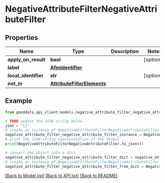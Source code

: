 # NegativeAttributeFilterNegativeAttributeFilter


## Properties

Name | Type | Description | Notes
------------ | ------------- | ------------- | -------------
**apply_on_result** | **bool** |  | [optional] 
**label** | [**AfmIdentifier**](AfmIdentifier.md) |  | 
**local_identifier** | **str** |  | [optional] 
**not_in** | [**AttributeFilterElements**](AttributeFilterElements.md) |  | 

## Example

```python
from gooddata_api_client.models.negative_attribute_filter_negative_attribute_filter import NegativeAttributeFilterNegativeAttributeFilter

# TODO update the JSON string below
json = "{}"
# create an instance of NegativeAttributeFilterNegativeAttributeFilter from a JSON string
negative_attribute_filter_negative_attribute_filter_instance = NegativeAttributeFilterNegativeAttributeFilter.from_json(json)
# print the JSON string representation of the object
print(NegativeAttributeFilterNegativeAttributeFilter.to_json())

# convert the object into a dict
negative_attribute_filter_negative_attribute_filter_dict = negative_attribute_filter_negative_attribute_filter_instance.to_dict()
# create an instance of NegativeAttributeFilterNegativeAttributeFilter from a dict
negative_attribute_filter_negative_attribute_filter_from_dict = NegativeAttributeFilterNegativeAttributeFilter.from_dict(negative_attribute_filter_negative_attribute_filter_dict)
```
[[Back to Model list]](../README.md#documentation-for-models) [[Back to API list]](../README.md#documentation-for-api-endpoints) [[Back to README]](../README.md)


